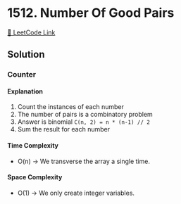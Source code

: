 # 1512. Number Of Good Pairs

[🔗 LeetCode Link](https://leetcode.com/problems/number-of-good-pairs/description/)

## Solution

### Counter

#### Explanation

1. Count the instances of each number
2. The number of pairs is a combinatory problem
  1. Answer is binomial `C(n, 2) = n * (n-1) // 2`
3. Sum the result for each number

#### Time Complexity

- O(n) -> We transverse the array a single time.

#### Space Complexity

- O(1) -> We only create integer variables.
